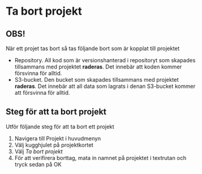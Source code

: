 # Ta bort projekt 

## OBS! 
När ett projet tas bort så tas följande bort som är kopplat till projektet
- Repository. All kod som är versionshanterad i repositoryt som skapades tillsammans med projektet **raderas**. Det innebär att koden kommer försvinna för alltid.
- S3-bucket. Den bucket som skapades tillsammans med projektet **raderas**. Det innebär att all data som lagrats i denan S3-bucket kommer att försvinna för alltid.

## Steg för att ta bort projekt
Utför följande steg för att ta bort ett projekt
1. Navigera till Projekt i huvudmenyn
2. Välj kugghjulet på projektkortet
3. Välj *Ta bort projekt*
4. För att verifirera borttag, mata in namnet på projektet i textrutan och tryck sedan på OK
